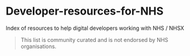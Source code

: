 # Developer-resources-for-NHS
Index of resources to help digital developers working with NHS / NHSX

> This list is community curated and is not endorsed by NHS organisations.


